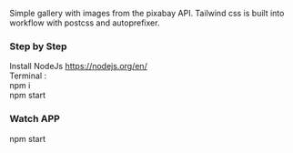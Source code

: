 Simple gallery with images from the pixabay API. Tailwind css is built into workflow with postcss and autoprefixer.

### Step by Step
Install NodeJs https://nodejs.org/en/ <br>
Terminal : <br>
npm i <br>
npm start <br>

### Watch APP
npm start
